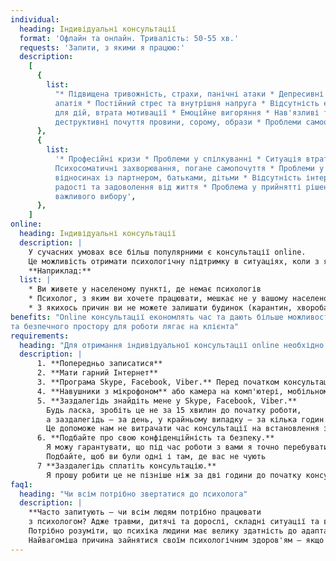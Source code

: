 ```yaml
---
individual:
  heading: Індивідуальні консультації
  format: 'Офлайн та онлайн. Тривалість: 50-55 хв.'
  requests: 'Запити, з якими я працюю:'
  description:
    [
      {
        list:
          "* Підвищена тривожність, страхи, панічні атаки * Депресивні стани,
          апатія * Постійний стрес та внутрішня напруга * Відсутність енергії
          для дій, втрата мотивації * Емоційне вигоряння * Нав'язливі та
          деструктивні почуття провини, сорому, образи * Проблеми самооцінки",
      },
      {
        list:
          '* Професійні кризи * Проблеми у спілкуванні * Ситуація втрати, горя *
          Психосоматичні захворювання, погане самопочуття * Проблеми у
          відносинах із партнером, батьками, дітьми * Відсутність інтересу,
          радості та задоволення від життя * Проблема у прийнятті рішення,
          важливого вибору',
      },
    ]
online:
  heading: Індивідуальні консультації
  description: |
    У сучасних умовах все більш популярними є консультації online.
    Це можливість отримати психологічну підтримку в ситуаціях, коли з якихось причин не можете відвідати психолога очно.
    **Наприклад:**
  list: |
    * Ви живете у населеному пункті, де немає психологів
    * Психолог, з яким ви хочете працювати, мешкає не у вашому населеному пункті
    * З якихось причин ви не можете залишати будинок (карантин, хвороба тощо)
benefits: "Online консультації економлять час та дають більше можливостей при виборі спеціаліста. Однак частина відповідальності за організацію комфортного 
та безпечного простору для роботи лягає на клієнта"
requirements:
  heading: "Для отримання індивідуальної консультації online необхідно:"
  description: |
      1. **Попередньо записатися** 
      2. **Мати гарний Інтернет** 
      3. **Програма Skype, Facebook, Viber.** Перед початком консультації, будь ласка,       переконайтеся, що програма працює і ви можете до неї зайти
      4. **Навушники з мікрофоном** або камера на комп'ютері, мобільному телефоні
      5. **Заздалегідь знайдіть мене у Skype, Facebook, Viber.** 
        Будь ласка, зробіть це не за 15 хвилин до початку роботи, 
        а заздалегідь – за день, у крайньому випадку – за кілька годин. 
        Це допоможе нам не витрачати час консультації на встановлення зв'язку
      6. **Подбайте про свою конфіденційність та безпеку.**
        Я можу гарантувати, що під час роботи з вами я точно перебуватиму в місці, де мене ніхто не чує і ніхто не перерве роботу. Забезпечити те саме з вашого боку – ваше завдання. 
        Подбайте, щоб ви були одні і там, де вас не чують
      7 **Заздалегідь сплатіть консультацію.** 
        Я прошу робити це не пізніше ніж за дві години до початку консультації. Тому, коли ви записуєтеся, уточніть можливі способи оплати та призначайте час так, щоб ви мали можливість дійти до банкомату, потрапити до Інтернету або зробити інші необхідні дії, щоб сплатити консультацію
faq1: 
  heading: "Чи всім потрібно звертатися до психолога"
  description: |
    **Часто запитують – чи всім людям потрібно працювати 
    з психологом? Адже травми, дитячі та дорослі, складні ситуації та втрати є у всіх.**
    Потрібно розуміти, що психіка людини має велику здатність до адаптації, тому якщо ваш стан вас влаштовує і ви комфортно функціонуєте, легко досягаєте бажаного - причин для звернення до психолога немає.
    Найвагоміша причина зайнятися своїм психологічним здоров'ям — якщо проблеми заважають вам жити щасливо, вибудовувати гармонійні стосунки, реалізувати свої таланти та досягати намічених цілей.
---
```

